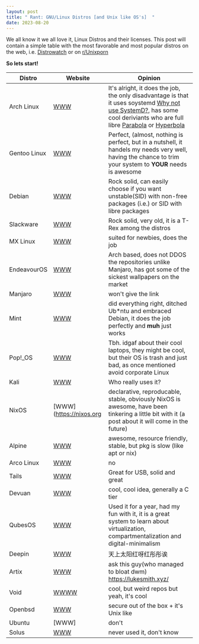 ```yaml
---
layout: post
title: " Rant: GNU/Linux Distros [and Unix like OS's]  "
date: 2023-08-20
---
```


We all know it we all love it, Linux Distros and their licenses.
This post will contain a simple table with the most favorable and most popular distros on the web, i.e. [Distrowatch](https://www.distrowatch.org) or on [r/Unixporn](https://safereddit.com/r/unixporn)

**So lets start!**

|		Distro		|		Website		|		Opinion |
|-------------|-------------|-----------|
|Arch Linux             |      [WWW](https://www.archlinux.org)     |	It's alright, it does the job, the only disadvantage is that it uses soystemd [Why not use SystemD?](https://nosystemd.org/), has some cool deriviants who are full libre [Parabola](https://www.parabola.nu/) or [Hyperbola](https://www.hyperbola.info/)			|
|Gentoo Linux             |      [WWW](https://www.gentoo.org)      |     Perfect, (almost, nothing is perfect, but in a nutshell, it handels my needs very well, having the chance to trim your system to **YOUR** needs is awesome      |
|Debian             |       [WWW](https://www.debian.org/intro/index)      |	Rock solid, can easily choose if you want unstable(SID) with non-free packages (i.e.) or SID with libre packages		|
|Slackware             |      [WWW](http://www.slackware.com/)       |   Rock solid, very old, it is a T-Rex among the distros       |
|MX Linux             |       [WWW](https://mxlinux.org/)      |			suited for newbies, does the job			|
|EndeavourOS             |     [WWW](https://endeavouros.com/)        |		Arch based, does not DDOS the repositories unlike Manjaro, has got some of the sickest wallpapers on the market				|
|Manjaro             |    [WWW](https://ihatetheantichrist.co/)         |			won't give the link 			|
|Mint             |       [WWW](https://linuxmint.com/)      |		did everything right, ditched Ub*ntu and embraced Debian, it does the job perfectly and **muh** just works		|
|Pop!_OS             |    [WWW](https://pop.system76.com/)         |			Tbh. idgaf about their cool laptops, they might be cool, but their OS is trash and just bad, as once mentioned avoid corporate Linux			|
|Kali             |       [WWW](https://kali.org)      |				Who really uses it?		|
|NixOS             |      [WWW](https://nixos.org       |			declarative, reproducable, stable, obviously NixOS is awesome, have been tinkering a little bit with it (a post about it will come in the future)		|
|Alpine             |       [WWW](https://www.alpinelinux.org/)      |			awesome, resource friendly, stable, but pkg is slow (like apt or nix)			|
|Arco Linux             |      [WWW](https://ihatetheantichrist.co)       |			no			|
|Tails             |   [WWW](https://tails.net/)          |		Great for USB, solid and great				|
|Devuan|[WWW](https://www.devuan.org/) | cool, cool idea, generally a C tier |
|QubesOS|[WWW](https://www.qubes-os.org/) |Used it for a year, had my fun with it, it is a great system to learn about virtualization, compartmentalization and digital-minimalism  |
|Deepin| [WWW](https://en.wikipedia.org/wiki/Winnie-the-Pooh) | 天上太阳红呀红彤彤诶|
|Artix| [WWW](https://artixlinux.org/)| ask this guy(who managed to bloat dwm) https://lukesmith.xyz/ |
|Void | [WWWW](https://voidlinux.org/)| cool, but weird repos but yeah, it's cool|
|Openbsd| [WWW](https://www.openbsd.org/) | secure out of the box + it's Unix like |
|Ubuntu|[WWW]|don't|
|Solus| [WWW](https://getsol.us/download/) | never used it, don't know|



